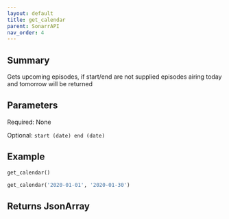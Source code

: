 ```yaml
---
layout: default
title: get_calendar
parent: SonarrAPI
nav_order: 4
---
```


## Summary

Gets upcoming episodes, if start/end are not supplied episodes airing today and tomorrow will be returned

## Parameters

Required: None

Optional: `start (date) end (date)`

## Example

```python
get_calendar()
```

```python
get_calendar('2020-01-01', '2020-01-30')
```

## Returns JsonArray
